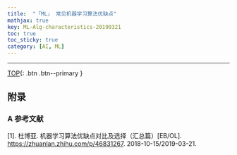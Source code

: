 ```yaml
---
title:  "「ML」 常见机器学习算法优缺点"
mathjax: true
key: ML-Alg-characteristics-20190321
toc: true
toc_sticky: true
category: [AI, ML]
---
```

<span id='head'></span>


<!--more-->



-------------------  
[TOP](#head){: .btn .btn--primary }




## 附录
### A  参考文献  
[1]. 杜博亚. 机器学习算法优缺点对比及选择（汇总篇）[EB/OL]. <https://zhuanlan.zhihu.com/p/46831267>. 2018-10-15/2019-03-21.  
